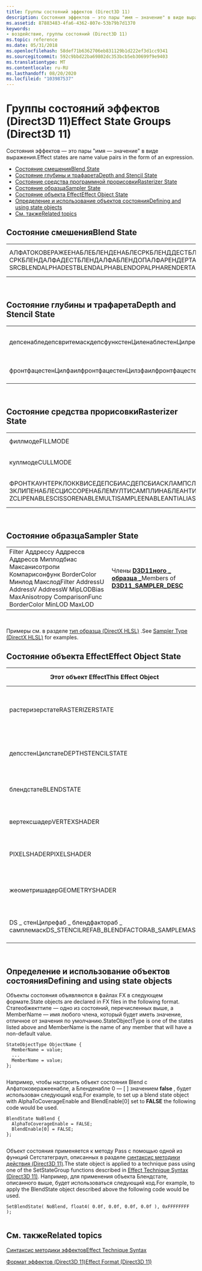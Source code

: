 ```yaml
---
title: Группы состояний эффектов (Direct3D 11)
description: Состояния эффектов — это пары "имя — значение" в виде выражения.
ms.assetid: 87883483-4fa6-4362-807e-53b79b7d1370
keywords:
- воздействие, группы состояний (Direct3D 11)
ms.topic: reference
ms.date: 05/31/2018
ms.openlocfilehash: 58def71b6362706eb831129b1d222ef3d1cc9341
ms.sourcegitcommit: 592c9bbd22ba69802dc353bcb5eb30699f9e9403
ms.translationtype: MT
ms.contentlocale: ru-RU
ms.lasthandoff: 08/20/2020
ms.locfileid: "103987537"
---
```

# <a name="effect-state-groups-direct3d-11"></a><span data-ttu-id="1eb0e-104">Группы состояний эффектов (Direct3D 11)</span><span class="sxs-lookup"><span data-stu-id="1eb0e-104">Effect State Groups (Direct3D 11)</span></span>

<span data-ttu-id="1eb0e-105">Состояния эффектов — это пары "имя — значение" в виде выражения.</span><span class="sxs-lookup"><span data-stu-id="1eb0e-105">Effect states are name value pairs in the form of an expression.</span></span>

-   [<span data-ttu-id="1eb0e-106">Состояние смешения</span><span class="sxs-lookup"><span data-stu-id="1eb0e-106">Blend State</span></span>](#blend-state)
-   [<span data-ttu-id="1eb0e-107">Состояние глубины и трафарета</span><span class="sxs-lookup"><span data-stu-id="1eb0e-107">Depth and Stencil State</span></span>](#depth-and-stencil-state)
-   [<span data-ttu-id="1eb0e-108">Состояние средства программной прорисовки</span><span class="sxs-lookup"><span data-stu-id="1eb0e-108">Rasterizer State</span></span>](#rasterizer-state)
-   [<span data-ttu-id="1eb0e-109">Состояние образца</span><span class="sxs-lookup"><span data-stu-id="1eb0e-109">Sampler State</span></span>](#sampler-state)
-   [<span data-ttu-id="1eb0e-110">Состояние объекта Effect</span><span class="sxs-lookup"><span data-stu-id="1eb0e-110">Effect Object State</span></span>](#effect-object-state)
-   [<span data-ttu-id="1eb0e-111">Определение и использование объектов состояния</span><span class="sxs-lookup"><span data-stu-id="1eb0e-111">Defining and using state objects</span></span>](#defining-and-using-state-objects)
-   [<span data-ttu-id="1eb0e-112">См. также</span><span class="sxs-lookup"><span data-stu-id="1eb0e-112">Related topics</span></span>](#related-topics)

## <a name="blend-state"></a><span data-ttu-id="1eb0e-113">Состояние смешения</span><span class="sxs-lookup"><span data-stu-id="1eb0e-113">Blend State</span></span>



|                                                                                                                       |                                                           |
|-----------------------------------------------------------------------------------------------------------------------|-----------------------------------------------------------|
| <span data-ttu-id="1eb0e-114">АЛФАТОКОВЕРАЖЕЕНАБЛЕБЛЕНДЕНАБЛЕСРКБЛЕНДДЕСТБЛЕНДБЛЕНДОП СРКБЛЕНДАЛФАДЕСТБЛЕНДАЛФАБЛЕНДОПАЛФАРЕНДЕРТАРЖЕТВРИТЕМАСК</span><span class="sxs-lookup"><span data-stu-id="1eb0e-114">ALPHATOCOVERAGEENABLEBLENDENABLESRCBLENDDESTBLENDBLENDOP SRCBLENDALPHADESTBLENDALPHABLENDOPALPHARENDERTARGETWRITEMASK</span></span> | <span data-ttu-id="1eb0e-115">Члены [ **D3D11 \_ Blend \_ DESC**](/windows/desktop/api/D3D11/ns-d3d11-d3d11_blend_desc)</span><span class="sxs-lookup"><span data-stu-id="1eb0e-115">Members of [**D3D11\_BLEND\_DESC**](/windows/desktop/api/D3D11/ns-d3d11-d3d11_blend_desc)</span></span> |



 

## <a name="depth-and-stencil-state"></a><span data-ttu-id="1eb0e-116">Состояние глубины и трафарета</span><span class="sxs-lookup"><span data-stu-id="1eb0e-116">Depth and Stencil State</span></span>



|                                                                                                                                                                |                                                                               |
|----------------------------------------------------------------------------------------------------------------------------------------------------------------|-------------------------------------------------------------------------------|
| <span data-ttu-id="1eb0e-117">депсенабледепсвритемаскдепсфункстенЦиленаблестенЦилреадмаскстенЦилвритемаск</span><span class="sxs-lookup"><span data-stu-id="1eb0e-117">DEPTHENABLEDEPTHWRITEMASKDEPTHFUNCSTENCILENABLESTENCILREADMASKSTENCILWRITEMASK</span></span>                                                                                 | <span data-ttu-id="1eb0e-118">Элементы в [ **\_ \_ наборе элементов \_ глубины D3D11 DESC**](/windows/desktop/api/D3D11/ns-d3d11-d3d11_depth_stencil_desc)</span><span class="sxs-lookup"><span data-stu-id="1eb0e-118">Members of [**D3D11\_DEPTH\_STENCIL\_DESC**](/windows/desktop/api/D3D11/ns-d3d11-d3d11_depth_stencil_desc)</span></span>    |
| <span data-ttu-id="1eb0e-119">фронтфацестенЦилфаилфронтфацестенЦилзфаилфронтфацестенЦилпассфронтфацестенЦилфункбаккфацестенЦилфаилбаккфацестенЦилзфаилбаккфацестенЦилпассбаккфацестенЦилфунк</span><span class="sxs-lookup"><span data-stu-id="1eb0e-119">FRONTFACESTENCILFAILFRONTFACESTENCILZFAILFRONTFACESTENCILPASSFRONTFACESTENCILFUNCBACKFACESTENCILFAILBACKFACESTENCILZFAILBACKFACESTENCILPASSBACKFACESTENCILFUNC</span></span> | <span data-ttu-id="1eb0e-120">Член [ **D3D11 \_ глубины \_ стенЦилоп \_ DESC**](/windows/desktop/api/D3D11/ns-d3d11-d3d11_depth_stencilop_desc)</span><span class="sxs-lookup"><span data-stu-id="1eb0e-120">Member of [**D3D11\_DEPTH\_STENCILOP\_DESC**](/windows/desktop/api/D3D11/ns-d3d11-d3d11_depth_stencilop_desc)</span></span> |



 

## <a name="rasterizer-state"></a><span data-ttu-id="1eb0e-121">Состояние средства прорисовки</span><span class="sxs-lookup"><span data-stu-id="1eb0e-121">Rasterizer State</span></span>



|                                                                                                                                 |                                                                     |
|---------------------------------------------------------------------------------------------------------------------------------|---------------------------------------------------------------------|
| <span data-ttu-id="1eb0e-122">филлмоде</span><span class="sxs-lookup"><span data-stu-id="1eb0e-122">FILLMODE</span></span>                                                                                                                        | [<span data-ttu-id="1eb0e-123">**\_Режим заполнения \_ D3D11**</span><span class="sxs-lookup"><span data-stu-id="1eb0e-123">**D3D11\_FILL\_MODE**</span></span>](/windows/desktop/api/D3D11/ne-d3d11-d3d11_fill_mode)                        |
| <span data-ttu-id="1eb0e-124">куллмоде</span><span class="sxs-lookup"><span data-stu-id="1eb0e-124">CULLMODE</span></span>                                                                                                                        | [<span data-ttu-id="1eb0e-125">**Режим D3D11ного \_ отбора \_**</span><span class="sxs-lookup"><span data-stu-id="1eb0e-125">**D3D11\_CULL\_MODE**</span></span>](/windows/desktop/api/D3D11/ne-d3d11-d3d11_cull_mode)                        |
| <span data-ttu-id="1eb0e-126">ФРОНТКАУНТЕРКЛОККВИСЕДЕПСБИАСДЕПСБИАСКЛАМПСЛОПЕСКАЛЕДДЕПСБИАС ЗКЛИПЕНАБЛЕСЦИССОРЕНАБЛЕМУЛТИСАМПЛИНАБЛЕАНТИАЛИАСЕДЛИНИНАБЛЕ</span><span class="sxs-lookup"><span data-stu-id="1eb0e-126">FRONTCOUNTERCLOCKWISEDEPTHBIASDEPTHBIASCLAMPSLOPESCALEDDEPTHBIAS ZCLIPENABLESCISSORENABLEMULTISAMPLEENABLEANTIALIASEDLINEENABLE</span></span> | <span data-ttu-id="1eb0e-127">Члены класса [ **D3D11 средство \_ растеризации \_**](/windows/desktop/api/D3D11/ns-d3d11-d3d11_rasterizer_desc)</span><span class="sxs-lookup"><span data-stu-id="1eb0e-127">Members of [**D3D11\_RASTERIZER\_DESC**](/windows/desktop/api/D3D11/ns-d3d11-d3d11_rasterizer_desc)</span></span> |



 

## <a name="sampler-state"></a><span data-ttu-id="1eb0e-128">Состояние образца</span><span class="sxs-lookup"><span data-stu-id="1eb0e-128">Sampler State</span></span>



|                                                                                                     |                                                               |
|-----------------------------------------------------------------------------------------------------|---------------------------------------------------------------|
| <span data-ttu-id="1eb0e-129">Filter Аддрессу Аддрессв Аддрессв Миплодбиас Максанисотропи Компарисонфунк BorderColor Минлод Макслод</span><span class="sxs-lookup"><span data-stu-id="1eb0e-129">Filter AddressU AddressV AddressW MipLODBias MaxAnisotropy ComparisonFunc BorderColor MinLOD MaxLOD</span></span> | <span data-ttu-id="1eb0e-130">Члены [ **D3D11ного \_ образца \_**](/windows/desktop/api/D3D11/ns-d3d11-d3d11_sampler_desc)</span><span class="sxs-lookup"><span data-stu-id="1eb0e-130">Members of [**D3D11\_SAMPLER\_DESC**](/windows/desktop/api/D3D11/ns-d3d11-d3d11_sampler_desc)</span></span> |



 

<span data-ttu-id="1eb0e-131">Примеры см. в разделе [тип образца (DirectX HLSL)](/windows/desktop/direct3dhlsl/dx-graphics-hlsl-sampler) .</span><span class="sxs-lookup"><span data-stu-id="1eb0e-131">See [Sampler Type (DirectX HLSL)](/windows/desktop/direct3dhlsl/dx-graphics-hlsl-sampler) for examples.</span></span>

## <a name="effect-object-state"></a><span data-ttu-id="1eb0e-132">Состояние объекта Effect</span><span class="sxs-lookup"><span data-stu-id="1eb0e-132">Effect Object State</span></span>



| <span data-ttu-id="1eb0e-133">Этот объект Effect</span><span class="sxs-lookup"><span data-stu-id="1eb0e-133">This Effect Object</span></span>                          | <span data-ttu-id="1eb0e-134">Соответствует параметру</span><span class="sxs-lookup"><span data-stu-id="1eb0e-134">Maps to</span></span>                                                             |
|---------------------------------------------|---------------------------------------------------------------------|
| <span data-ttu-id="1eb0e-135">растеризерстате</span><span class="sxs-lookup"><span data-stu-id="1eb0e-135">RASTERIZERSTATE</span></span>                             | <span data-ttu-id="1eb0e-136">Объект состояния состояния средства программной [прорисовки](#rasterizer-state) .</span><span class="sxs-lookup"><span data-stu-id="1eb0e-136">A [Rasterizer State](#rasterizer-state) state object.</span></span>               |
| <span data-ttu-id="1eb0e-137">депсстенЦилстате</span><span class="sxs-lookup"><span data-stu-id="1eb0e-137">DEPTHSTENCILSTATE</span></span>                           | <span data-ttu-id="1eb0e-138">Объект состояния " [глубина" и "набор элементов](#depth-and-stencil-state) ".</span><span class="sxs-lookup"><span data-stu-id="1eb0e-138">A [Depth and Stencil State](#depth-and-stencil-state) state object.</span></span> |
| <span data-ttu-id="1eb0e-139">блендстате</span><span class="sxs-lookup"><span data-stu-id="1eb0e-139">BLENDSTATE</span></span>                                  | <span data-ttu-id="1eb0e-140">Объект состояния [смешения состояния](#blend-state) .</span><span class="sxs-lookup"><span data-stu-id="1eb0e-140">A [Blend State](#blend-state) state object.</span></span>                         |
| <span data-ttu-id="1eb0e-141">вертексшадер</span><span class="sxs-lookup"><span data-stu-id="1eb0e-141">VERTEXSHADER</span></span>                                | <span data-ttu-id="1eb0e-142">Скомпилированный объект шейдера вершин.</span><span class="sxs-lookup"><span data-stu-id="1eb0e-142">A compiled vertex shader object.</span></span>                                    |
| <span data-ttu-id="1eb0e-143">PIXELSHADER</span><span class="sxs-lookup"><span data-stu-id="1eb0e-143">PIXELSHADER</span></span>                                 | <span data-ttu-id="1eb0e-144">Скомпилированный объект шейдера пикселей.</span><span class="sxs-lookup"><span data-stu-id="1eb0e-144">A compiled pixel shader object.</span></span>                                     |
| <span data-ttu-id="1eb0e-145">жеометришадер</span><span class="sxs-lookup"><span data-stu-id="1eb0e-145">GEOMETRYSHADER</span></span>                              | <span data-ttu-id="1eb0e-146">Скомпилированный объект шейдера Geometry.</span><span class="sxs-lookup"><span data-stu-id="1eb0e-146">A compiled geometry shader object.</span></span>                                  |
| <span data-ttu-id="1eb0e-147">DS \_ стенЦилрефаб \_ блендфактораб \_ самплемаск</span><span class="sxs-lookup"><span data-stu-id="1eb0e-147">DS\_STENCILREFAB\_BLENDFACTORAB\_SAMPLEMASK</span></span> | <span data-ttu-id="1eb0e-148">Члены [**D3DX11 \_ Pass \_ DESC**](d3dx11-pass-desc.md).</span><span class="sxs-lookup"><span data-stu-id="1eb0e-148">Members of [**D3DX11\_PASS\_DESC**](d3dx11-pass-desc.md).</span></span>          |



 

## <a name="defining-and-using-state-objects"></a><span data-ttu-id="1eb0e-149">Определение и использование объектов состояния</span><span class="sxs-lookup"><span data-stu-id="1eb0e-149">Defining and using state objects</span></span>

<span data-ttu-id="1eb0e-150">Объекты состояния объявляются в файлах FX в следующем формате.</span><span class="sxs-lookup"><span data-stu-id="1eb0e-150">State objects are declared in FX files in the following format.</span></span> <span data-ttu-id="1eb0e-151">Статеобжекттипе — одно из состояний, перечисленных выше, а MemberName — имя любого члена, который будет иметь значение, отличное от значения по умолчанию.</span><span class="sxs-lookup"><span data-stu-id="1eb0e-151">StateObjectType is one of the states listed above and MemberName is the name of any member that will have a non-default value.</span></span>


```
StateObjectType ObjectName {
  MemberName = value;
  ...
  MemberName = value;
};
    
```



<span data-ttu-id="1eb0e-152">Например, чтобы настроить объект состояния Blend с Алфатоковеражеенабле, а Бленденабле 0 — \[ \] значением **false** , будет использован следующий код.</span><span class="sxs-lookup"><span data-stu-id="1eb0e-152">For example, to set up a blend state object with AlphaToCoverageEnable and BlendEnable\[0\] set to **FALSE** the following code would be used.</span></span>


```
BlendState NoBlend {
  AlphaToCoverageEnable = FALSE;
  BlendEnable[0] = FALSE;
};
    
```



<span data-ttu-id="1eb0e-153">Объект состояния применяется к методу Pass с помощью одной из функций Сетстатеграуп, описанных в разделе [синтаксис методики действия (Direct3D 11)](d3d11-effect-technique-syntax.md).</span><span class="sxs-lookup"><span data-stu-id="1eb0e-153">The state object is applied to a technique pass using one of the SetStateGroup functions described in [Effect Technique Syntax (Direct3D 11)](d3d11-effect-technique-syntax.md).</span></span> <span data-ttu-id="1eb0e-154">Например, для применения объекта Блендстате, описанного выше, будет использоваться следующий код.</span><span class="sxs-lookup"><span data-stu-id="1eb0e-154">For example, to apply the BlendState object described above the following code would be used.</span></span>


```
SetBlendState( NoBlend, float4( 0.0f, 0.0f, 0.0f, 0.0f ), 0xFFFFFFFF );
    
```



## <a name="related-topics"></a><span data-ttu-id="1eb0e-155">См. также</span><span class="sxs-lookup"><span data-stu-id="1eb0e-155">Related topics</span></span>

<dl> <dt>

[<span data-ttu-id="1eb0e-156">Синтаксис методики эффектов</span><span class="sxs-lookup"><span data-stu-id="1eb0e-156">Effect Technique Syntax</span></span>](d3d11-effect-technique-syntax.md)
</dt> <dt>

[<span data-ttu-id="1eb0e-157">Формат эффектов (Direct3D 11)</span><span class="sxs-lookup"><span data-stu-id="1eb0e-157">Effect Format (Direct3D 11)</span></span>](d3d11-effect-format.md)
</dt> </dl>

 

 